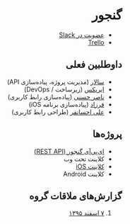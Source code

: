 <div dir="rtl">

# گنجور

+ [عضویت در Slack](https://ganjoor.now.sh/)
+ [Trello](https://trello.com/b/7FdzLNkm/ganjoor-2-0)

## داوطلبین فعلی

+ [سالار](https://twitter.com/sallar) (مدیریت پروژه، پیاده‌سازی API)
+ [ایریکس](https://twitter.com/iiriix_) (زیرساخت / DevOps)
+ [ناصر حسنی](https://twitter.com/snhasani) (پیاده‌سازی رابط کاربری)
+ [فرزاد](https://twitter.com/euwars) (پیاده‌سازی برنامه iOS)
+ [علی احسانفر](https://twitter.com/ehsaniaa) (طراحی رابط کاربری)

## پروژه‌ها

+ [ای‌پی‌آی گنجور (REST API)](https://github.com/ganjoor/ganjoor-api)
+ کلاینت تحت وب
+ [کلاینت iOS](https://github.com/ganjoor/ganjoor-ios)
+ کلاینت Android

## گزارش‌های ملاقات گروه

1. [۷ اسفند ۱۳۹۵](https://github.com/ganjoor/roadmap/wiki/Feb-25th-2017)
